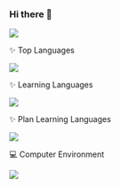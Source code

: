 ### Hi there 👋
[![](https://github-readme-stats.vercel.app/api?locale=cn&username=ColorDreams&show_icons=true)](https://github.com/ColorDreams)

:sparkles: Top Languages

[![](https://skillicons.dev/icons?i=java,golang,javascript,vue&theme=light)](https://github.com/ColorDreams)

:sparkles: Learning Languages

[![](https://skillicons.dev/icons?i=python,typescript,react&theme=light)](https://github.com/ColorDreams)

:sparkles: Plan Learning Languages

[![](https://skillicons.dev/icons?i=rust,zig&theme=light)](https://github.com/ColorDreams)

:computer: Computer Environment

[![](https://skillicons.dev/icons?i=arch,ubuntu,windows&theme=light)](https://github.com/ColorDreams)

<!--
[![](https://github-readme-stats.vercel.app/api/pin/?locale=cn&username=ColorDreams&repo=ColorDreams)](https://github.com/ColorDreams/ColorDreams)
-->

